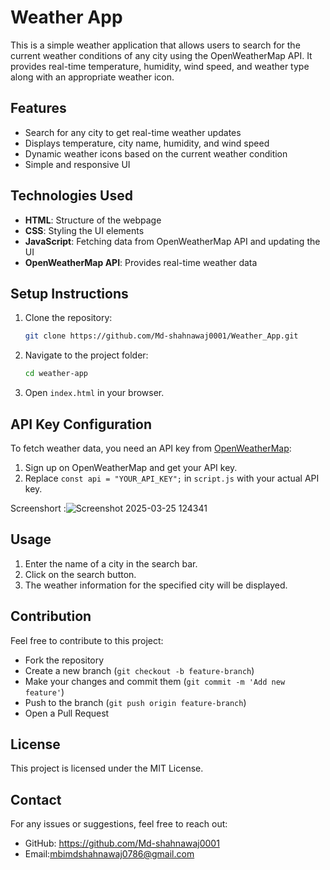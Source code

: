 # Weather App

This is a simple weather application that allows users to search for the current weather conditions of any city using the OpenWeatherMap API. It provides real-time temperature, humidity, wind speed, and weather type along with an appropriate weather icon.

## Features
- Search for any city to get real-time weather updates
- Displays temperature, city name, humidity, and wind speed
- Dynamic weather icons based on the current weather condition
- Simple and responsive UI

## Technologies Used
- **HTML**: Structure of the webpage
- **CSS**: Styling the UI elements
- **JavaScript**: Fetching data from OpenWeatherMap API and updating the UI
- **OpenWeatherMap API**: Provides real-time weather data

## Setup Instructions
1. Clone the repository:
   ```sh
   git clone https://github.com/Md-shahnawaj0001/Weather_App.git
   ```
2. Navigate to the project folder:
   ```sh
   cd weather-app
   ```
3. Open `index.html` in your browser.

## API Key Configuration
To fetch weather data, you need an API key from [OpenWeatherMap](https://home.openweathermap.org/api_keys):
1. Sign up on OpenWeatherMap and get your API key.
2. Replace `const api = "YOUR_API_KEY";` in `script.js` with your actual API key.

Screenshort  :![Screenshot 2025-03-25 124341](https://github.com/user-attachments/assets/59fce408-899c-4d50-af04-7edf841001d7)


## Usage
1. Enter the name of a city in the search bar.
2. Click on the search button.
3. The weather information for the specified city will be displayed.

## Contribution
Feel free to contribute to this project:
- Fork the repository
- Create a new branch (`git checkout -b feature-branch`)
- Make your changes and commit them (`git commit -m 'Add new feature'`)
- Push to the branch (`git push origin feature-branch`)
- Open a Pull Request

## License
This project is licensed under the MIT License.

## Contact
For any issues or suggestions, feel free to reach out:
- GitHub: https://github.com/Md-shahnawaj0001
- Email:mbimdshahnawaj0786@gmail.com


